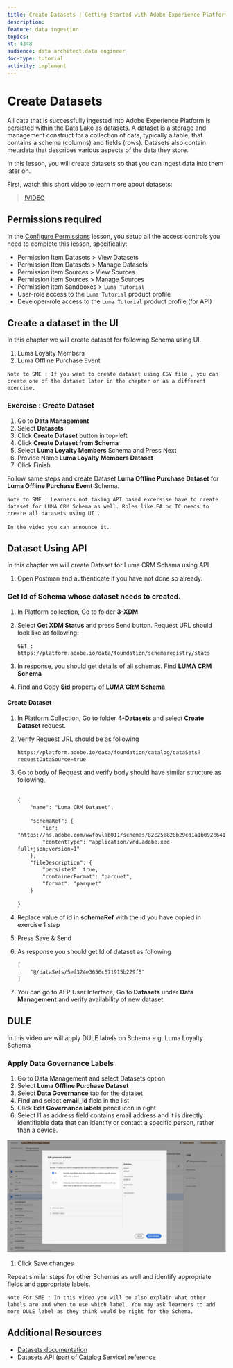 ```yaml
---
title: Create Datasets | Getting Started with Adobe Experience Platform for Data Architects and Data Engineers
description: 
feature: data ingestion
topics: 
kt: 4348
audience: data architect,data engineer
doc-type: tutorial
activity: implement
---
```


# Create Datasets

All data that is successfully ingested into Adobe Experience Platform is persisted within the Data Lake as datasets. A dataset is a storage and management construct for a collection of data, typically a table, that contains a schema (columns) and fields (rows). Datasets also contain metadata that describes various aspects of the data they store.

In this lesson, you will create datasets so that you can ingest data into them later on.

First, watch this short video to learn more about datasets:
>[!VIDEO](https://video.tv.adobe.com/v/27269?quality=12&learn=on)

## Permissions required

In the [Configure Permissions](configure-permissions.md) lesson, you setup all the access controls you need to complete this lesson, specifically:

* Permission Item Datasets > View Datasets
* Permission Item Datasets > Manage Datasets
* Permission item Sources > View Sources
* Permission item Sources > Manage Sources
* Permission item Sandboxes > `Luma Tutorial`
* User-role access to the `Luma Tutorial` product profile
* Developer-role access to the `Luma Tutorial` product profile (for API)

## Create a dataset in the UI

In this chapter we will create dataset for following Schema using UI.

  1. Luma Loyalty Members
  1. Luma Offline Purchase Event

```
Note to SME : If you want to create dataset using CSV file , you can create one of the dataset later in the chapter or as a different exercise.
```



### Exercise : Create Dataset

1. Go to **Data Management**
1. Select **Datasets** 
1. Click **Create Dataset** button in top-left
1. Click **Create Dataset from Schema** 
1. Select **Luma Loyalty Members** Schema  and  Press Next
1. Provide Name **Luma Loyalty Members Dataset**
1. Click Finish.


Follow same steps and create Dataset **Luma Offline Purchase Dataset** for **Luma Offline Purchase Event** Schema.

```
Note to SME : Learners not taking API based excersise have to create dataset for LUMA CRM Schema as well. Roles like EA or TC needs to create all datasets using UI . 

In the video you can announce it.

```


## Dataset Using API

In this chapter we will create Dataset for Luma CRM Schama using API


1. Open Postman and authenticate if you have not done so already.

### Get Id of Schema whose dataset needs to created.

1. In Platform collection, Go to folder **3-XDM**
1. Select **Get XDM Status** and press Send button. Request URL should look like as following:

    ```
    GET : https://platform.adobe.io/data/foundation/schemaregistry/stats
    ```

1. In response, you should get details of all schemas. Find **LUMA CRM Schema**

1. Find and Copy **$id** property of **LUMA CRM Schema**


#### Create Dataset

1. In Platform Collection, Go to  folder **4-Datasets** and select **Create Dataset** request.
   
1. Verify Request URL should be as following

    ```
    https://platform.adobe.io/data/foundation/catalog/dataSets?requestDataSource=true

    ```

1. Go to body of Request  and verify body should have similar structure as following, 


    ```

    {
        "name": "Luma CRM Dataset",

        "schemaRef": {
            "id": "https://ns.adobe.com/wwfovlab011/schemas/82c25e828b29cd1a1b092c641ee4cfeb0202ee1a06ee1e10",
            "contentType": "application/vnd.adobe.xed-full+json;version=1"
        },
        "fileDescription": {
            "persisted": true,
            "containerFormat": "parquet",
            "format": "parquet"
        }
    
    }
    ```

1. Replace value of id in **schemaRef** with the id you have copied in exercise 1 step 
1. Press Save & Send 
1. As response you should get Id of dataset as following

    ```
    [
        "@/dataSets/5ef324e3656c671915b229f5"
    ]
    ```

1. You can go to AEP User Interface, Go to **Datasets** under **Data Management** and verify availability of new dataset.

## DULE

In this video we will apply DULE labels on Schema e.g. Luma Loyalty Schema


### Apply Data Governance Labels

1. Go to Data Management and select Datasets option
1. Select **Luma Offline Purchase Dataset**
1. Select **Data Governance** tab for the dataset
1. Find and select **email_id** field in the list
1. Click **Edit Governance labels** pencil icon in right 
1. Select I1 as address field contains email address and it is directly identifiable data that can identify or contact a specific person, rather than a device.

![Data Governance Label](assets/datasets-dule.png)

1. Click Save changes


Repeat similar steps for other Schemas as well and identify appropriate fields and appropriate labels.

```
Note For SME : In this video you will be also explain what other labels are and when to use which label. You may ask learners to add more DULE label as they think would be right for the Schema. 

```

## Additional Resources

* [Datasets documentation](https://docs.adobe.com/content/help/en/experience-platform/catalog/datasets/overview.html)
* [Datasets API (part of Catalog Service) reference](https://www.adobe.io/apis/experienceplatform/home/api-reference.html#/Datasets)